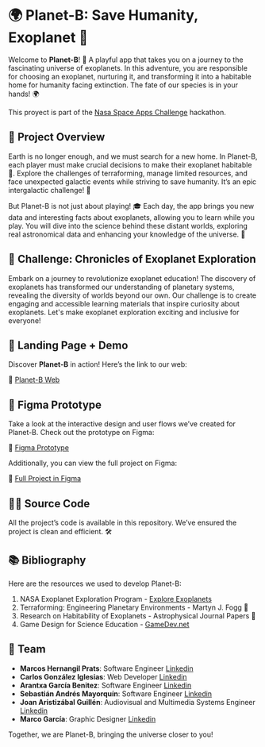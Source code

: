 # 🌍 Planet-B: Save Humanity, Exoplanet 🚀

Welcome to **Planet-B**! 🌟 A playful app that takes you on a journey to the fascinating universe of exoplanets. In this adventure, you are responsible for choosing an exoplanet, nurturing it, and transforming it into a habitable home for humanity facing extinction. The fate of our species is in your hands! 🌍

This proyect is part of the [Nasa Space Apps Challenge](https://www.spaceappschallenge.org/) hackathon.

## 🎯 Project Overview
Earth is no longer enough, and we must search for a new home. In Planet-B, each player must make crucial decisions to make their exoplanet habitable 🌿. Explore the challenges of terraforming, manage limited resources, and face unexpected galactic events while striving to save humanity. It’s an epic intergalactic challenge! 🌌

But Planet-B is not just about playing! 🎓 Each day, the app brings you new data and interesting facts about exoplanets, allowing you to learn while you play. You will dive into the science behind these distant worlds, exploring real astronomical data and enhancing your knowledge of the universe. 🔭

## 🚀 Challenge: Chronicles of Exoplanet Exploration

Embark on a journey to revolutionize exoplanet education! The discovery of exoplanets has transformed our understanding of planetary systems, revealing the diversity of worlds beyond our own. Our challenge is to create engaging and accessible learning materials that inspire curiosity about exoplanets. Let's make exoplanet exploration exciting and inclusive for everyone!

## 🚀 Landing Page + Demo
Discover **Planet-B** in action! Here’s the link to our web:

🔗 [Planet-B Web](https://www.planetb.vip)

## 🎨 Figma Prototype
Take a look at the interactive design and user flows we’ve created for Planet-B. Check out the prototype on Figma:

🔗 [Figma Prototype](https://www.planetb.vip)

Additionally, you can view the full project on Figma:

🔗 [Full Project in Figma](https://www.planetb.vip)

## 🧑‍💻 Source Code
All the project’s code is available in this repository. We’ve ensured the project is clean and efficient. 🛠

## 📚 Bibliography
Here are the resources we used to develop Planet-B:

1. NASA Exoplanet Exploration Program - [Explore Exoplanets](https://exoplanets.nasa.gov)
2. Terraforming: Engineering Planetary Environments - Martyn J. Fogg 📘
3. Research on Habitability of Exoplanets - Astrophysical Journal Papers 🔬
4. Game Design for Science Education - [GameDev.net](https://www.gamedev.net)

## 👥 Team

- **Marcos Hernangil Prats**: Software Engineer [Linkedin](https://www.linkedin.com/in/marcos-hernangil-prats/)  
- **Carlos González Iglesias**: Web Developer [Linkedin](https://www.linkedin.com/in/clsgon/)
- **Arantxa García Benitez**: Software Engineer [Linkedin](https://www.linkedin.com/in/arantxa-garcia-benitez-434b29233/)
- **Sebastián Andrés Mayorquín**: Software Engineer [Linkedin](https://www.linkedin.com/in/samthink/)
- **Joan Aristizábal Guillén**: Audiovisual and Multimedia Systems Engineer [Linkedin](https://www.linkedin.com/in/joan-aristiz%C3%A1bal-guill%C3%A9n-028b6b267/)
- **Marco García**: Graphic Designer [Linkedin](https://www.linkedin.com/in/marco-garc%C3%ADa-224174247/)

Together, we are Planet-B, bringing the universe closer to you!
